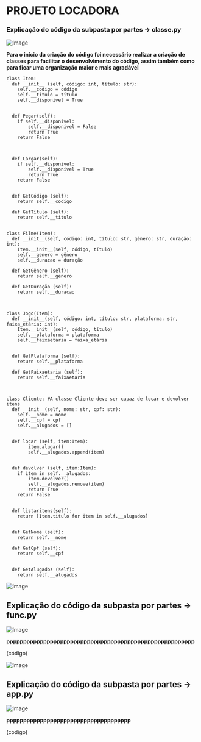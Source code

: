 # PROJETO LOCADORA

### Explicação do código da subpasta por partes -> classe.py


![Image](https://github.com/user-attachments/assets/7060fd67-1226-4670-9744-07fccf5179b4)


**Para o início da criação do código foi necessário realizar a criação de classes para facilitar o desenvolvimento do código, assim também como para ficar uma organização maior e mais agradável** <br>

    class Item:
      def __init__ (self, código: int, título: str):
        self.__codigo = código
        self.__titulo = título
        self.__disponivel = True 


      def Pegar(self):
        if self.__disponivel:
            self.__disponivel = False
            return True
        return False
            


      def Largar(self):
        if self.__disponivel:
            self.__disponivel = True
            return True
        return False
    
    
      def GetCódigo (self):
        return self.__codigo
    
      def GetTítulo (self):
        return self.__titulo


    class Filme(Item):
      def __init__(self, código: int, título: str, gênero: str, duração: int):
        Item.__init__(self, código, título)
        self.__genero = gênero
        self.__duracao = duração

      def GetGênero (self):
        return self.__genero
    
      def GetDuração (self):
        return self.__duracao



    class Jogo(Item):
      def __init__(self, código: int, título: str, plataforma: str, faixa_etária: int):
        Item.__init__(self, código, título)
        self.__plataforma = plataforma
        self.__faixaetaria = faixa_etária


      def GetPlataforma (self):
        return self.__plataforma
    
      def GetFaixaetaria (self):
        return self.__faixaetaria



    class Cliente: #A classe Cliente deve ser capaz de locar e devolver itens
      def __init__(self, nome: str, cpf: str):
        self.__nome = nome
        self.__cpf = cpf
        self.__alugados = []


      def locar (self, item:Item):
            item.alugar()
            self.__alugados.append(item)


      def devolver (self, item:Item):
        if item in self.__alugados:
            item.devolver()
            self.__alugados.remove(item)
            return True
        return False


      def listaritens(self):
        return [Item.titulo for item in self.__alugados]
    
    
      def GetNome (self):
        return self.__nome
    
      def GetCpf (self):
        return self.__cpf


      def GetAlugados (self):
        return self.__alugados



![Image](https://github.com/user-attachments/assets/7060fd67-1226-4670-9744-07fccf5179b4)


## Explicação do código da subpasta por partes -> func.py


![Image](https://github.com/user-attachments/assets/7060fd67-1226-4670-9744-07fccf5179b4)


**pppppppppppppppppppppppppppppppppppppppppppppppppppppppp** <br>

(código)


![Image](https://github.com/user-attachments/assets/7060fd67-1226-4670-9744-07fccf5179b4)


## Explicação do código da subpasta por partes -> app.py


![Image](https://github.com/user-attachments/assets/7060fd67-1226-4670-9744-07fccf5179b4)


**ppppppppppppppppppppppppppppppppppppp** <br>

(código)
